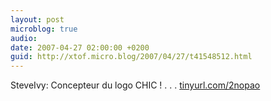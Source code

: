 ```yaml
---
layout: post
microblog: true
audio: 
date: 2007-04-27 02:00:00 +0200
guid: http://xtof.micro.blog/2007/04/27/t41548512.html
---
```

SteveIvy: Concepteur du logo CHIC !      . . . [tinyurl.com/2nopao](http://tinyurl.com/2nopao)
